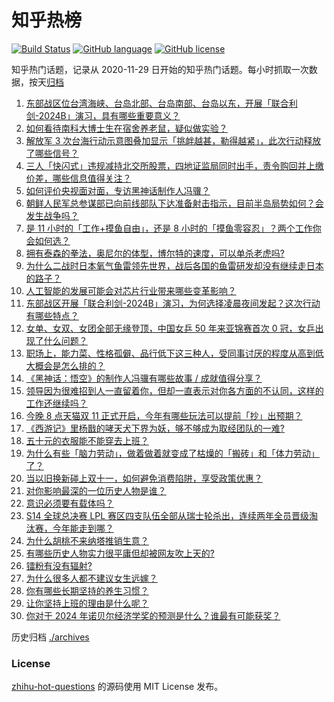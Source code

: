 # 知乎热榜
[![Build Status](https://github.com/ToWeLong/zhihu-hot-questions/workflows/CI/badge.svg)](https://github.com/ToWeLong/zhihu-hot-questions/actions)
[![GitHub language](https://img.shields.io/badge/language-golang-orange.svg)](https://golang.org/)
[![GitHub license](https://img.shields.io/github/license/ToWeLong/zhihu-hot-questions)](https://github.com/ToWeLong/zhihu-hot-questions/blob/main/LICENSE)

知乎热门话题，记录从 2020-11-29 日开始的知乎热门话题。每小时抓取一次数据，按天[归档](./archives)

<!-- BEGIN -->

1. [东部战区位台湾海峡、台岛北部、台岛南部、台岛以东，开展「联合利剑-2024B」演习，具有哪些重要意义？](https://www.zhihu.com/question/865408353)
1. [如何看待南科大博士生在宿舍养老鼠，疑似做实验？](https://www.zhihu.com/question/836456090)
1. [解放军 3 次台海行动示意图叠加显示「挑衅越甚，勒得越紧」，此次行动释放了哪些信号？](https://www.zhihu.com/question/867751953)
1. [三人「快闪式」违规减持北交所股票，四地证监局同时出手，责令购回并上缴价差，哪些信息值得关注？](https://www.zhihu.com/question/838018769)
1. [如何评价央视面对面，专访黑神话制作人冯骥？](https://www.zhihu.com/question/860754344)
1. [朝鲜人民军总参谋部已向前线部队下达准备射击指示，目前半岛局势如何？会发生战争吗？](https://www.zhihu.com/question/860023603)
1. [是 11 小时的「工作+摸鱼自由」，还是 8 小时的「摸鱼零容忍」？两个工作你会如何选？](https://www.zhihu.com/question/792484124)
1. [拥有泰森的拳法，奥尼尔的体型，博尔特的速度，可以单杀老虎吗?](https://www.zhihu.com/question/630279669)
1. [为什么二战时日本氧气鱼雷领先世界，战后各国的鱼雷研发却没有继续走日本的路子？](https://www.zhihu.com/question/861798815)
1. [人工智能的发展可能会对芯片行业带来哪些变革影响？](https://www.zhihu.com/question/827235247)
1. [东部战区开展「联合利剑-2024B」演习，为何选择凌晨夜间发起？这次行动有哪些特点？](https://www.zhihu.com/question/867541176)
1. [女单、女双、女团全部无缘登顶，中国女乒 50 年来亚锦赛首次 0 冠，女乒出现了什么问题？](https://www.zhihu.com/question/856317982)
1. [职场上，能力菜、性格孤僻、品行低下这三种人，受同事讨厌的程度从高到低大概会是怎么排的？](https://www.zhihu.com/question/815108661)
1. [《黑神话：悟空》的制作人冯骥有哪些故事 / 成就值得分享？](https://www.zhihu.com/question/663810924)
1. [领导因为很难招到人一直留着你，但却一直表示对你各方面的不认同，这样的工作还继续吗？](https://www.zhihu.com/question/812944723)
1. [今晚 8 点天猫双 11 正式开启，今年有哪些玩法可以提前「抄」出预期？](https://www.zhihu.com/question/827039163)
1. [《西游记》里杨戬的哮天犬下界为妖，够不够成为取经团队的一难?](https://www.zhihu.com/question/666634500)
1. [五十元的衣服能不能穿去上班？](https://www.zhihu.com/question/867632434)
1. [为什么有些「脑力劳动」，做着做着就变成了枯燥的「搬砖」和「体力劳动」了？](https://www.zhihu.com/question/770843773)
1. [当以旧换新碰上双十一，如何避免消费陷阱，享受政策优惠？](https://www.zhihu.com/question/855492637)
1. [对你影响最深的一位历史人物是谁？](https://www.zhihu.com/question/801045546)
1. [意识必须要有载体吗？](https://www.zhihu.com/question/721792111)
1. [S14 全球总决赛 LPL 赛区四支队伍全部从瑞士轮杀出，连续两年全员晋级淘汰赛，今年能走到哪？](https://www.zhihu.com/question/863262088)
1. [为什么胡桃不来纳塔推销生意？](https://www.zhihu.com/question/821281183)
1. [有哪些历史人物实力很平庸但却被网友吹上天的?](https://www.zhihu.com/question/662189618)
1. [镭粉有没有辐射?](https://www.zhihu.com/question/815237891)
1. [为什么很多人都不建议女生远嫁？](https://www.zhihu.com/question/848387239)
1. [你有哪些长期坚持的养生习惯？](https://www.zhihu.com/question/490609326)
1. [让你坚持上班的理由是什么呢？](https://www.zhihu.com/question/668009615)
1. [你对于 2024 年诺贝尔经济学奖的预测是什么？谁最有可能获奖？](https://www.zhihu.com/question/666086006)

<!-- END -->

历史归档 [./archives](./archives)


### License
[zhihu-hot-questions](https://github.com/towelong/zhihu-hot-questions) 的源码使用 MIT License 发布。